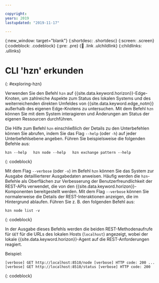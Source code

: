```yaml
---

copyright:
years: 2019
lastupdated: "2019-11-17"

---
```


{:new_window: target="blank"}
{:shortdesc: .shortdesc}
{:screen: .screen}
{:codeblock: .codeblock}
{:pre: .pre}
{:child: .link .ulchildlink}
{:childlinks: .ullinks}

# CLI 'hzn' erkunden
{: #exploring-hzn}

Verwenden Sie den Befehl `hzn` auf {{site.data.keyword.horizon}}-Edge-Knoten, um  zahlreiche Aspekte zum Status des lokalen Systems und des weiterreichenden direkten Umfeldes von {{site.data.keyword.edge_notm}} außerhalb des eigenen Edge-Knotens zu untersuchen. Mit dem Befehl `hzn` können Sie mit dem System interagieren und Änderungen am Status der eigenen Ressourcen durchführen.

Die Hilfe zum Befehl `hzn` einschließlich der Details zu den Unterbefehlen können Sie abrufen, indem Sie das Flag `--help` (oder `-h`) auf jeder Unterbefehlsebene angeben. Führen Sie beispielsweise die folgenden Befehle aus:

```
hzn --help   hzn node --help   hzn exchange pattern --help
```
{: codeblock}

Mit dem Flag `--verbose` (oder `-v`) im Befehl `hzn` können Sie das System zur Ausgabe detaillierterer Ausgabedaten anweisen. Häufig werden die `hzn`-Befehle als Oberflächen zur Verbesserung der Benutzerfreundlichkeit der REST-APIs verwendet, die von den {{site.data.keyword.horizon}}-Komponenten bereitgestellt werden. Mit dem Flag `--verbose` können Sie normalerweise die Details der REST-Interaktionen anzeigen, die im Hintergrund ablaufen. Führen Sie z. B. den folgenden Befehl aus:

```
hzn node list -v
```  
{: codeblock}

In der Ausgabe dieses Befehls werden die beiden REST-Methodenaufrufe für `GET` für die URLs des lokalen Hosts (`localhost`) angezeigt, wobei der lokale {{site.data.keyword.horizon}}-Agent auf die REST-Anforderungen reagiert.

Beispiel:

```
[verbose] GET http://localhost:8510/node [verbose] HTTP code: 200 ...
[verbose] GET http://localhost:8510/status [verbose] HTTP code: 200
```  
{: codeblock}
